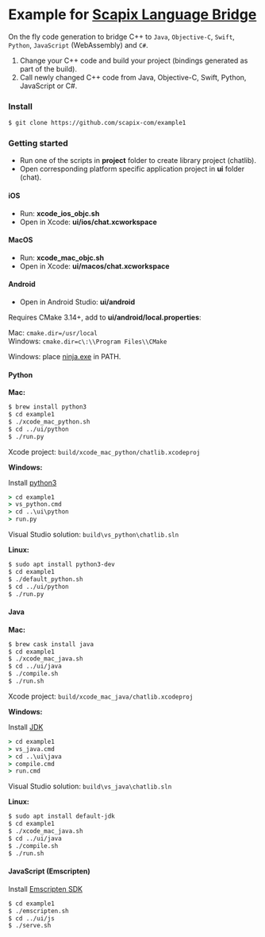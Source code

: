 # Example for [Scapix Language Bridge](https://www.scapix.com/)

On the fly code generation to bridge C++ to `Java`, `Objective-C`, `Swift`, `Python`, `JavaScript` (WebAssembly) and `C#`.

1. Change your C++ code and build your project (bindings generated as part of the build).
2. Call newly changed C++ code from Java, Objective-C, Swift, Python, JavaScript or C#.

### Install

```bash
$ git clone https://github.com/scapix-com/example1
```

### Getting started

- Run one of the scripts in **project** folder to create library project (chatlib).
- Open corresponding platform specific application project in **ui** folder (chat).

#### iOS

- Run: **xcode_ios_objc.sh**
- Open in Xcode: **ui/ios/chat.xcworkspace**

#### MacOS

- Run: **xcode_mac_objc.sh**
- Open in Xcode: **ui/macos/chat.xcworkspace**

#### Android

- Open in Android Studio: **ui/android**

Requires CMake 3.14+, add to **ui/android/local.properties**:

Mac: `cmake.dir=/usr/local`\
Windows: `cmake.dir=c\:\\Program Files\\CMake`

Windows: place [ninja.exe](https://github.com/ninja-build/ninja/releases) in PATH.

#### Python

**Mac:**

```bash
$ brew install python3
$ cd example1
$ ./xcode_mac_python.sh
$ cd ../ui/python
$ ./run.py
```

Xcode project: `build/xcode_mac_python/chatlib.xcodeproj`

**Windows:**

Install [python3](https://www.python.org/downloads/windows/)

```cmd
> cd example1
> vs_python.cmd
> cd ..\ui\python
> run.py
```

Visual Studio solution: `build\vs_python\chatlib.sln`

**Linux:**

```bash
$ sudo apt install python3-dev
$ cd example1
$ ./default_python.sh
$ cd ../ui/python
$ ./run.py
```

#### Java

**Mac:**

```bash
$ brew cask install java
$ cd example1
$ ./xcode_mac_java.sh
$ cd ../ui/java
$ ./compile.sh
$ ./run.sh
```

Xcode project: `build/xcode_mac_java/chatlib.xcodeproj`

**Windows:**

Install [JDK](https://www.oracle.com/technetwork/java/javase/downloads/index.html)

```cmd
> cd example1
> vs_java.cmd
> cd ..\ui\java
> compile.cmd
> run.cmd
```

Visual Studio solution: `build\vs_java\chatlib.sln`

**Linux:**

```bash
$ sudo apt install default-jdk
$ cd example1
$ ./xcode_mac_java.sh
$ cd ../ui/java
$ ./compile.sh
$ ./run.sh
```

#### JavaScript (Emscripten)

Install [Emscripten SDK](https://emscripten.org/docs/getting_started/downloads.html)

```bash
$ cd example1
$ ./emscripten.sh
$ cd ../ui/js
$ ./serve.sh
```
